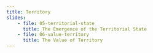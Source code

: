 ```yaml
---
title: Territory
slides:
    - file: 05-territorial-state
      title: The Emergence of the Territorial State
    - file: 06-value-territory
      title: The Value of Territory
---
```

